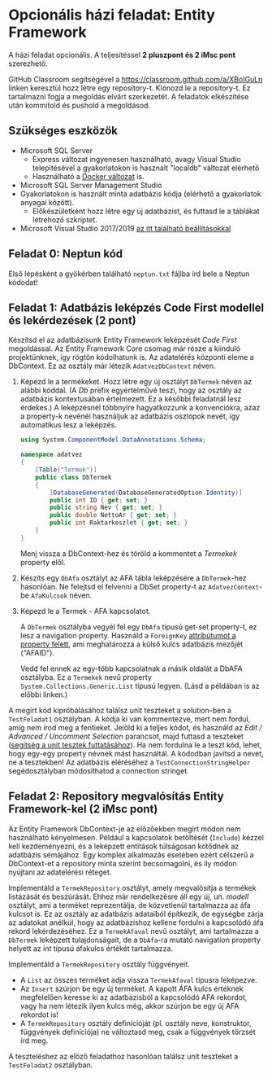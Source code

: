 # Opcionális házi feladat: Entity Framework

A házi feladat opcionális. A teljesítéssel **2 pluszpont és 2 iMsc pont** szerezhető.

GitHub Classroom segítségével a <https://classroom.github.com/a/XBoIGuLn> linken keresztül hozz létre egy repository-t. Klónozd le a repository-t. Ez tartalmazni fogja a megoldás elvárt szerkezetét. A feladatok elkészítése után kommitold és pushold a megoldásod.

## Szükséges eszközök

- Microsoft SQL Server
  - Express változat ingyenesen használható, avagy Visual Studio telepítésével a gyakorlatokon is használt "localdb" változat elérhető
  - Használható a [Docker változat](../Docker-hasznalat.md) is.
- Microsoft SQL Server Management Studio
- Gyakorlatokon is használt minta adatbázis kódja (elérhető a gyakorlatok anyagai között).
  - Előkészületként hozz létre egy új adatbázist, és futtasd le a táblákat létrehozó szkriptet.
- Microsoft Visual Studio 2017/2019 [az itt található beállításokkal](VisualStudio-install.md)

## Feladat 0: Neptun kód

Első lépésként a gyökérben található `neptun.txt` fájlba írd bele a Neptun kódodat!

## Feladat 1: Adatbázis leképzés Code First modellel és lekérdezések (2 pont)

Készítsd el az adatbázisunk Entity Framework leképzését _Code First_ megoldással. Az Entity Framework Core csomag már része a kiinduló projektünknek, így rögtön kódolhatunk is. Az adatelérés központi eleme a DbContext. Ez az osztály már létezik `AdatvezDbContext` néven.

1. Képezd le a termékeket. Hozz létre egy új osztályt `DbTermek` néven az alábbi kóddal. (A _Db_ prefix egyértelművé teszi, hogy az osztály az adatbázis kontextusában értelmezett. Ez a későbbi feladatnál lesz érdekes.) A leképzésnél többnyire hagyatkozzunk a konvenciókra, azaz a property-k nevénél használjuk az adatbázis oszlopok nevét, így automatikus lesz a leképzés.

   ```C#
   using System.ComponentModel.DataAnnotations.Schema;

   namespace adatvez
   {
       [Table("Termek")]
       public class DbTermek
       {
           [DatabaseGenerated(DatabaseGeneratedOption.Identity)]
           public int ID { get; set; }
           public string Nev { get; set; }
           public double NettoAr { get; set; }
           public int Raktarkeszlet { get; set; }
       }
   }
   ```

   Menj vissza a DbContext-hez és töröld a kommentet a _Termekek_ property elől.

1. Készíts egy `DbAfa` osztályt az AFA tábla leképzésére a `DbTermek`-hez hasonlóan. Ne felejtsd el felvenni a DbSet property-t az `AdatvezContext`-be `AfaKulcsok` néven.

1. Képezd le a Termek - AFA kapcsolatot.

   A `DbTermek` osztályba vegyél fel egy `DbAfa` típusú get-set property-t, ez lesz a navigation property. Használd a `ForeignKey` [attribútumot a property felett](https://docs.microsoft.com/en-us/ef/core/modeling/relationships#foreignkey), ami meghatározza a külső kulcs adatbázis mezőjét ("AFAID").

   Vedd fel ennek az egy-több kapcsolatnak a másik oldalát a DbAFA osztályba. Ez a `Termekek` nevű property `System.Collections.Generic.List` típusú legyen. (Lásd a példában is az előbbi linken.)

A megírt kód kipróbálásához találsz unit teszteket a solution-ben a `TestFeladat1` osztályban. A kódja ki van kommentezve, mert nem fordul, amíg nem írod meg a fentieket. Jelöld ki a teljes kódot, és használd az _Edit / Advanced / Uncomment Selection_ parancsot, majd futtasd a teszteket ([segítség a unit tesztek futtatásához](https://docs.microsoft.com/en-us/visualstudio/test/run-unit-tests-with-test-explorer?view=vs-2019)). Ha nem fordulna le a teszt kód, lehet, hogy egy-egy property névnek mást használtál. A kódodban javítsd a nevet, ne a tesztekben! Az adatbázis eléréséhez a `TestConnectionStringHelper` segédosztályban módosíthatod a connection stringet.

## Feladat 2: Repository megvalósítás Entity Framework-kel (2 iMsc pont)

Az Entity Framework DbContext-je az előzőekben megírt módon nem használható kényelmesen. Például a kapcsolatok betöltését (`Include`) kézzel kell kezdeményezni, és a leképzett entitások túlságosan kötődnek az adatbázis sémájához. Egy komplex alkalmazás esetében ezért célszerű a DbContext-et a repository minta szerint becsomagolni, és ily módon nyújtani az adatelérési réteget.

Implementáld a `TermekRepository` osztályt, amely megvalósítja a termékek listázását és beszúrását. Ehhez már rendelkezésre áll egy új, un. _modell_ osztályt, ami a terméket reprezentálja, de közvetlenül tartalmazza az áfa kulcsot is. Ez az osztály az adatbázis adataiból építkezik, de egységbe zárja az adatokat anélkül, hogy az adatbázishoz kellene fordulni a kapcsolódó áfa rekord lekérdezéséhez. Ez a `TermekAfaval` nevű osztályt, ami tartalmazza a `DbTermek` leképzett tulajdonságait, de a `DbAfa`-ra mutató navigation property helyett az int típusú áfakulcs értékét tartalmazza.

Implementáld a `TermekRepository` osztály függvényeit.

- A `List` az összes terméket adja vissza `TermekAfaval` típusra leképezve.
- Az `Insert` szúrjon be egy új terméket. A kapott ÁFA kulcs értéknek megfelelően keresse ki az adatbázisból a kapcsolódó AFA rekordot, vagy ha nem létezik ilyen kulcs még, akkor szúrjon be egy új AFA rekordot is!
- A `TermekRepository` osztály definícióját (pl. osztály neve, konstruktor, függvények definíciója) ne változtasd meg, csak a függvények törzsét írd meg.

A teszteléshez az előző feladathoz hasonlóan találsz unit teszteket a `TestFeladat2` osztályban.
